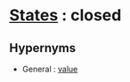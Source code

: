# [States][1] : closed

## Hypernyms

  - General : [value](/The_Basics/General/value.md)

[1]: README.md
